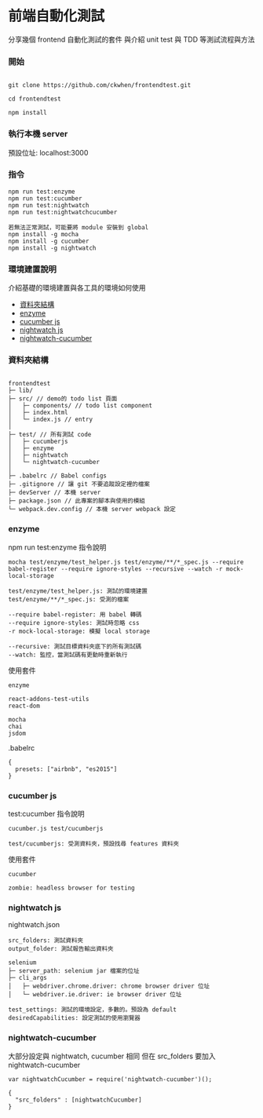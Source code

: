 # **前端自動化測試** #

分享幾個 frontend 自動化測試的套件
與介紹 unit test 與 TDD 等測試流程與方法

### 開始

```

git clone https://github.com/ckwhen/frontendtest.git

cd frontendtest

npm install

```

### 執行本機 server

預設位址: localhost:3000

### 指令

```
npm run test:enzyme
npm run test:cucumber
npm run test:nightwatch
npm run test:nightwatchcucumber

若無法正常測試，可能要將 module 安裝到 global
npm install -g mocha
npm install -g cucumber
npm install -g nightwatch
```

### 環境建置說明

介紹基礎的環境建置與各工具的環境如何使用

* [資料夾結構](#資料夾結構)
* [enzyme](#enzyme)
* [cucumber js](#cucumber-js)
* [nightwatch js](#nightwatch-js)
* [nightwatch-cucumber](#nightwatch-cucumber)

### 資料夾結構 ###

```

frontendtest
├─ lib/
├─ src/ // demo的 todo list 頁面
│   ├─ components/ // todo list component
│   ├─ index.html
│   └─ index.js // entry
│
├─ test/ // 所有測試 code
│   ├─ cucumberjs
│   ├─ enzyme
│   ├─ nightwatch
│   └─ nightwatch-cucumber
│
├─ .babelrc // Babel configs
├─ .gitignore // 讓 git 不要追蹤設定裡的檔案
├─ devServer // 本機 server
├─ package.json // 此專案的腳本與使用的模組
└─ webpack.dev.config // 本機 server webpack 設定

```

### enzyme ###

npm run test:enzyme 指令說明

```
mocha test/enzyme/test_helper.js test/enzyme/**/*_spec.js --require babel-register --require ignore-styles --recursive --watch -r mock-local-storage

test/enzyme/test_helper.js: 測試的環境建置
test/enzyme/**/*_spec.js: 受測的檔案

--require babel-register: 用 babel 轉碼
--require ignore-styles: 測試時忽略 css
-r mock-local-storage: 模擬 local storage

--recursive: 測試目標資料夾底下的所有測試碼
--watch: 監控，當測試碼有更動時重新執行
```

使用套件

```
enzyme

react-addons-test-utils
react-dom

mocha
chai
jsdom
```

.babelrc
```
{
  presets: ["airbnb", "es2015"]
}
```

### cucumber js ###

test:cucumber 指令說明

```
cucumber.js test/cucumberjs

test/cucumberjs: 受測資料夾，預設找尋 features 資料夾
```

使用套件

```
cucumber

zombie: headless browser for testing
```

### nightwatch js ###

nightwatch.json

```
src_folders: 測試資料夾
output_folder: 測試報告輸出資料夾

selenium
├─ server_path: selenium jar 檔案的位址
├─ cli_args
│   ├─ webdriver.chrome.driver: chrome browser driver 位址
│   └─ webdriver.ie.driver: ie browser driver 位址

test_settings: 測試的環境設定，多數的。預設為 default
desiredCapabilities: 設定測試的使用瀏覽器
```

### nightwatch-cucumber ###

大部分設定與 nightwatch, cucumber 相同
但在 src_folders 要加入 nightwatch-cucumber

```
var nightwatchCucumber = require('nightwatch-cucumber')();

{
  "src_folders" : [nightwatchCucumber]
}

```


